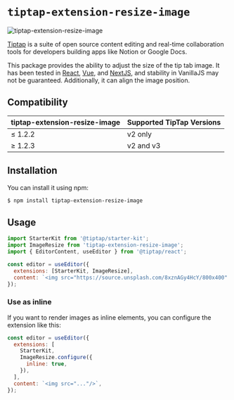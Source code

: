 # `tiptap-extension-resize-image`

![tiptap-extension-resize-image](https://github.com/bae-sh/tiptap-extension-resize-image/assets/37887690/e79f3d2a-c2df-4506-ac4a-fb71918569b4)

[Tiptap](https://tiptap.dev/) is a suite of open source content editing and real-time collaboration tools for developers building apps like Notion or Google Docs.

This package provides the ability to adjust the size of the tip tab image. It has been tested in [React](https://codesandbox.io/p/devbox/react-tiptap-image-extension-3ztv5s?file=%2Fsrc%2Ftiptap.tsx%3A5%2C26-5%2C55), [Vue](https://codesandbox.io/p/devbox/vue-tiptap-image-extension-tvxx62?file=%2Fsrc%2FTiptap.vue%3A9%2C1), and [NextJS](https://codesandbox.io/p/devbox/nextjs-tiptap-image-extension-nk6v7p?file=%2Fapp%2Ftiptap.tsx%3A17%2C1), and stability in VanillaJS may not be guaranteed. Additionally, it can align the image position.

## Compatibility

| tiptap-extension-resize-image | Supported TipTap Versions |
| ----------------------------- | ------------------------- |
| ≤ 1.2.2                       | v2 only                   |
| ≥ 1.2.3                       | v2 and v3                 |

## Installation

You can install it using npm:

```bash
$ npm install tiptap-extension-resize-image
```

## Usage

```javascript
import StarterKit from '@tiptap/starter-kit';
import ImageResize from 'tiptap-extension-resize-image';
import { EditorContent, useEditor } from '@tiptap/react';

const editor = useEditor({
  extensions: [StarterKit, ImageResize],
  content: `<img src="https://source.unsplash.com/8xznAGy4HcY/800x400" />`,
});
```

### Use as inline

If you want to render images as inline elements, you can configure the extension like this:

```javascript
const editor = useEditor({
  extensions: [
    StarterKit,
    ImageResize.configure({
      inline: true,
    }),
  ],
  content: `<img src="..."/>`,
});
```
